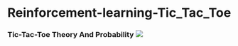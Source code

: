 # Reinforcement-learning-Tic_Tac_Toe

<p align="center">
  <h3>Tic-Tac-Toe Theory And Probability </>
  <img src="tic_tac_toe.jpg" )
</p>
